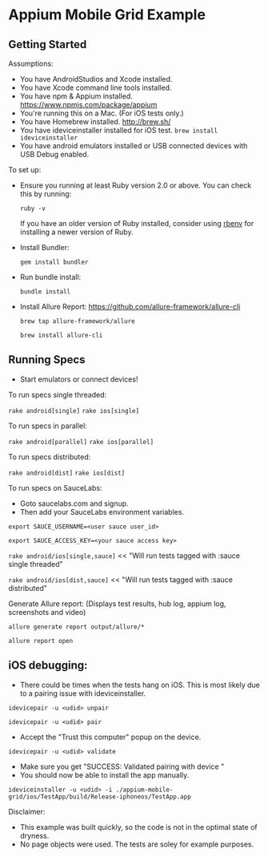 # Appium Mobile Grid Example

## Getting Started

Assumptions:
  * You have AndroidStudios and Xcode installed.
  * You have Xcode command line tools installed.
  * You have npm & Appium installed. https://www.npmjs.com/package/appium
  * You're running this on a Mac. (For iOS tests only.) 
  * You have Homebrew installed. http://brew.sh/
  * You have ideviceinstaller installed for iOS test. `brew install ideviceinstaller`
  * You have android emulators installed or USB connected devices with USB Debug enabled.

To set up:

* Ensure you running at least Ruby version 2.0 or above. You can check this by
  running:

  `ruby -v`

  If you have an older version of Ruby installed, consider using
  [rbenv](https://github.com/sstephenson/rbenv) for installing a newer version
  of Ruby.

* Install Bundler:

  `gem install bundler`

* Run bundle install:

  `bundle install`

* Install Allure Report: https://github.com/allure-framework/allure-cli

  `brew tap allure-framework/allure`
  
  `brew install allure-cli`

## Running Specs

* Start emulators or connect devices!

To run specs single threaded:

  `rake android[single]`
  `rake ios[single]`
	
To run specs in parallel: 

  `rake android[parallel]`
  `rake ios[parallel]`
 
To run specs distributed:

  `rake android[dist]`
  `rake ios[dist]`

To run specs on SauceLabs:
  * Goto saucelabs.com and signup.
  * Then add your SauceLabs environment variables.
  
  `export SAUCE_USERNAME=<user sauce user_id>`
  
  `export SAUCE_ACCESS_KEY=<your sauce access key>`
	  
  `rake android/ios[single,sauce]` << "Will run tests tagged with :sauce single threaded"
  
  `rake android/ios[dist,sauce]` << "Will run tests tagged with :sauce distributed"
   
Generate Allure report: (Displays test results, hub log, appium log, screenshots and video)

  `allure generate report output/allure/*`
  
  `allure report open`

## iOS debugging:
  * There could be times when the tests hang on iOS. This is most likely due to a pairing issue with ideviceinstaller.
  
  `idevicepair -u <udid> unpair`
  
  `idevicepair -u <udid> pair`
  
  * Accept the "Trust this computer" popup on the device.
  
  `idevicepair -u <udid> validate`
  
  * Make sure you get "SUCCESS: Validated pairing with device <udid>"
  * You should now be able to install the app manually.
  
  `ideviceinstaller -u <udid> -i ./appium-mobile-grid/ios/TestApp/build/Release-iphoneos/TestApp.app`

Disclaimer:
  * This example was built quickly, so the code is not in the optimal state of dryness.
  * No page objects were used. The tests are soley for example purposes.
